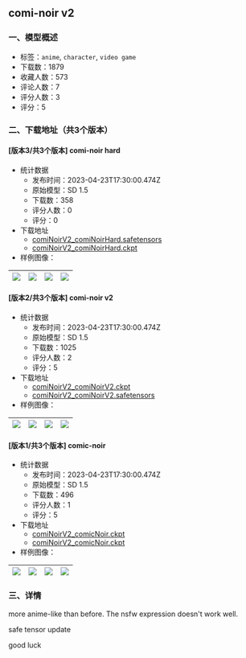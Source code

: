 ## comi-noir v2
### 一、模型概述

- 标签：`anime`, `character`, `video game`
- 下载数：1879
- 收藏人数：573
- 评论人数：7
- 评分人数：3
- 评分：5

### 二、下载地址（共3个版本）

#### [版本3/共3个版本] comi-noir hard

- 统计数据
  - 发布时间：2023-04-23T17:30:00.474Z
  - 原始模型：SD 1.5
  - 下载数：358
  - 评分人数：0
  - 评分：0
- 下载地址
  - [comiNoirV2_comiNoirHard.safetensors](https://civitai.com/api/download/models/31508)
  - [comiNoirV2_comiNoirHard.ckpt](https://civitai.com/api/download/models/31508?type=Model&format=PickleTensor&size=full&fp=fp16)
- 样例图像：

| <img src="https://image.civitai.com/xG1nkqKTMzGDvpLrqFT7WA/1ebd7706-9ead-4c2d-db1f-5a55c195da00/width=450/358627.jpeg" /> | <img src="https://image.civitai.com/xG1nkqKTMzGDvpLrqFT7WA/80ee4a4e-d52a-446d-4bb9-a0cb4d0d8400/width=450/358628.jpeg" /> | <img src="https://image.civitai.com/xG1nkqKTMzGDvpLrqFT7WA/63bd1b11-3ff0-43f1-0409-312820768800/width=450/358626.jpeg" /> | <img src="https://image.civitai.com/xG1nkqKTMzGDvpLrqFT7WA/238036a3-3f28-4120-3ea6-498a7ae76500/width=450/358611.jpeg" /> |
| ---- | ---- | ---- | ---- |

#### [版本2/共3个版本] comi-noir v2

- 统计数据
  - 发布时间：2023-04-23T17:30:00.474Z
  - 原始模型：SD 1.5
  - 下载数：1025
  - 评分人数：2
  - 评分：5
- 下载地址
  - [comiNoirV2_comiNoirV2.ckpt](https://civitai.com/api/download/models/31201?type=Model&format=PickleTensor&size=full&fp=fp16)
  - [comiNoirV2_comiNoirV2.safetensors](https://civitai.com/api/download/models/31201)
- 样例图像：

| <img src="https://image.civitai.com/xG1nkqKTMzGDvpLrqFT7WA/4eaa4b02-cab3-4d36-6b17-26e379211200/width=450/354868.jpeg" /> | <img src="https://image.civitai.com/xG1nkqKTMzGDvpLrqFT7WA/5ab1d80a-f777-41d9-a831-30a94a389b00/width=450/354859.jpeg" /> | <img src="https://image.civitai.com/xG1nkqKTMzGDvpLrqFT7WA/f865e561-d5bc-4b63-3779-dffe308bbd00/width=450/354866.jpeg" /> | <img src="https://image.civitai.com/xG1nkqKTMzGDvpLrqFT7WA/6fce112e-2ad2-4954-81af-31b6f7908000/width=450/354863.jpeg" /> |
| ---- | ---- | ---- | ---- |

#### [版本1/共3个版本] comic-noir

- 统计数据
  - 发布时间：2023-04-23T17:30:00.474Z
  - 原始模型：SD 1.5
  - 下载数：496
  - 评分人数：1
  - 评分：5
- 下载地址
  - [comiNoirV2_comicNoir.ckpt](https://civitai.com/api/download/models/19275)
  - [comiNoirV2_comicNoir.ckpt](https://civitai.com/api/download/models/19275?type=Model&format=PickleTensor&size=full&fp=fp16)
- 样例图像：

| <img src="https://image.civitai.com/xG1nkqKTMzGDvpLrqFT7WA/e89e0d9c-04b6-4522-52ee-bd4152727300/width=450/201993.jpeg" /> | <img src="https://image.civitai.com/xG1nkqKTMzGDvpLrqFT7WA/75b0d8c4-e0f8-47c2-ba8f-a2f9ec785900/width=450/201989.jpeg" /> | <img src="https://image.civitai.com/xG1nkqKTMzGDvpLrqFT7WA/99560d2d-1725-4728-096f-e20fcb209100/width=450/201987.jpeg" /> | <img src="https://image.civitai.com/xG1nkqKTMzGDvpLrqFT7WA/ab66b3df-1244-4781-3ae5-5ee7122c6500/width=450/201988.jpeg" /> |
| ---- | ---- | ---- | ---- |


### 三、详情
<p>more anime-like than before. The nsfw expression doesn't work well.</p><p>safe tensor update</p><p></p><p>good luck</p><p></p>